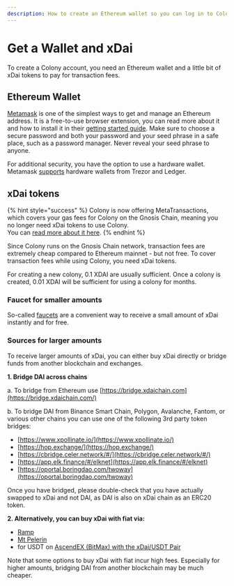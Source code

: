 ```yaml
---
description: How to create an Ethereum wallet so you can log in to Colony
---
```


# Get a Wallet and xDai

To create a Colony account, you need an Ethereum wallet and a little bit of xDai tokens to pay for transaction fees.

## Ethereum Wallet

[Metamask](https://metamask.io/) is one of the simplest ways to get and manage an Ethereum address. It is a free-to-use browser extension, you can read more about it and how to install it in their [getting started guide](https://metamask.zendesk.com/hc/en-us/articles/360015489531-Getting-Started-With-MetaMask-Part-1-). Make sure to choose a secure password and both your password and your seed phrase in a safe place, such as a password manager. Never reveal your seed phrase to anyone.

For additional security, you have the option to use a hardware wallet. Metamask [supports](https://metamask.zendesk.com/hc/en-us/articles/360020394612-How-to-connect-a-Trezor-or-Ledger-Hardware-Wallet) hardware wallets from Trezor and Ledger.

## xDai tokens

{% hint style="success" %}
Colony is now offering MetaTransactions, which covers your gas fees for Colony on the Gnosis Chain, meaning you no longer need xDai tokens to use Colony.\
You can [read more about it here](../advanced-features/metatransactions.md).&#x20;
{% endhint %}

Since Colony runs on the Gnosis Chain network, transaction fees are extremely cheap compared to Ethereum mainnet - but not free. To cover transaction fees while using Colony, you need xDai tokens.&#x20;

For creating a new colony, 0.1 XDAI are usually sufficient. Once a colony is created, 0.01 XDAI will be sufficient for using a colony for months.

### Faucet for smaller amounts

So-called [faucets](https://www.xdaichain.com/for-users/get-xdai-tokens/xdai-faucet) are a convenient way to receive a small amount of xDai instantly and for free.

### Sources for larger amounts

To receive larger amounts of xDai, you can either buy xDai directly or bridge funds from another blockchain and exchanges.

**1. Bridge DAI across chains**

a. To bridge from Ethereum use [https://bridge.xdaichain.com](https://bridge.xdaichain.com/)

b. To bridge DAI from Binance Smart Chain, Polygon, Avalanche, Fantom, or various other chains you can use one of the following 3rd party token bridges:

* [https://www.xpollinate.io/](https://www.xpollinate.io/)
* [https://hop.exchange/](https://hop.exchange/)
* [https://cbridge.celer.network/#/](https://cbridge.celer.network/#/)
* [https://app.elk.finance/#/elknet](https://app.elk.finance/#/elknet)
* [https://oportal.boringdao.com/twoway](https://oportal.boringdao.com/twoway)

Once you have bridged, please double-check that you have actually swapped to xDai and not DAI, as DAI is also on xDai chain as an ERC20 token.

**2. Alternatively, you can buy xDai with fiat via:**

* [Ramp](https://ramp.network/buy/?swapAsset=XDAI)
* [Mt Pelerin](https://www.mtpelerin.com/buy-xdai)
* for USDT on [AscendEX (BitMax) with the xDai/USDT Pair](https://ascendex.com/en/basic/cashtrade-spottrading/usdt/xdai)

Note that some options to buy xDai with fiat incur high fees. Especially for higher amounts, bridging DAI from another blockchain may be much cheaper.
